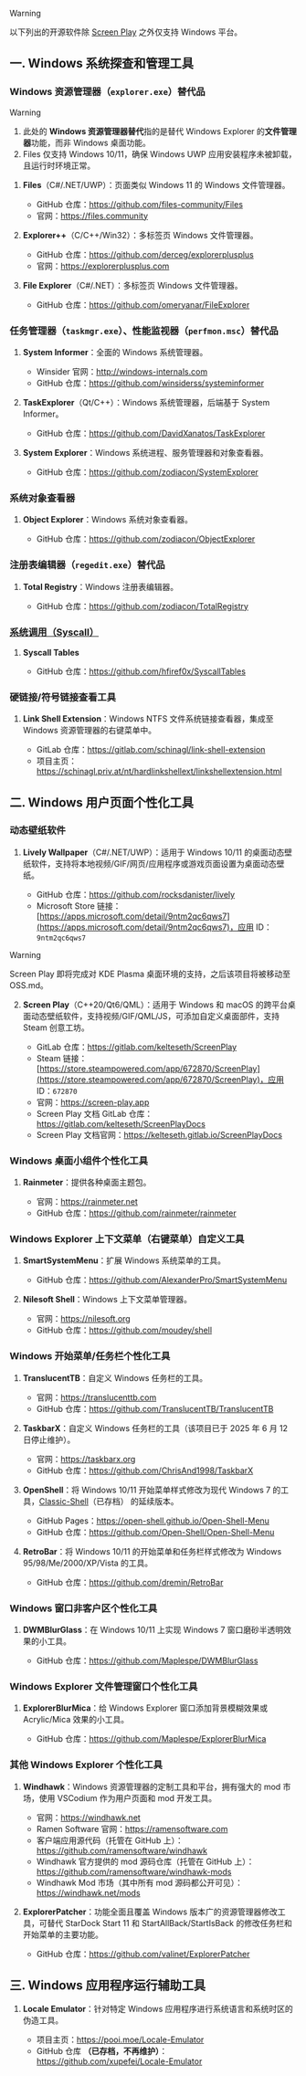 > [!WARNING]
> 
> 以下列出的开源软件除 [Screen Play](#动态壁纸软件) 之外仅支持 Windows 平台。

## 一. Windows 系统探查和管理工具

### Windows 资源管理器（`explorer.exe`）替代品

> [!WARNING]
> 
> 1. 此处的 **Windows 资源管理器替代**指的是替代 Windows Explorer 的**文件管理器**功能，而非 Windows 桌面功能。
> 2. Files 仅支持 Windows 10/11，确保 Windows UWP 应用安装程序未被卸载，且运行时环境正常。

1. **Files**（C#/.NET/UWP）：页面类似 Windows 11 的 Windows 文件管理器。
   
   - GitHub 仓库：https://github.com/files-community/Files
   - 官网：https://files.community

2. **Explorer++**（C/C++/Win32）：多标签页 Windows 文件管理器。
   
   - GitHub 仓库：https://github.com/derceg/explorerplusplus
   - 官网：https://explorerplusplus.com

3. **File Explorer**（C#/.NET）：多标签页 Windows 文件管理器。
   
   - GitHub 仓库：https://github.com/omeryanar/FileExplorer

### 任务管理器（`taskmgr.exe`）、性能监视器（`perfmon.msc`）替代品

1. **System Informer**：全面的 Windows 系统管理器。

   - Winsider 官网：http://windows-internals.com
   - GitHub 仓库：https://github.com/winsiderss/systeminformer
  
2. **TaskExplorer**（Qt/C++）：Windows 系统管理器，后端基于 System Informer。
   
   - GitHub 仓库：https://github.com/DavidXanatos/TaskExplorer

3. **System Explorer**：Windows 系统进程、服务管理器和对象查看器。
   
   - GitHub 仓库：https://github.com/zodiacon/SystemExplorer

### 系统对象查看器

1. **Object Explorer**：Windows 系统对象查看器。
   
   - GitHub 仓库：https://github.com/zodiacon/ObjectExplorer

### 注册表编辑器（`regedit.exe`）替代品

1. **Total Registry**：Windows 注册表编辑器。
   
   - GitHub 仓库：https://github.com/zodiacon/TotalRegistry

### [系统调用（Syscall）](https://en.wikipedia.org/wiki/System_call)

1. **Syscall Tables**
   
   - GitHub 仓库：https://github.com/hfiref0x/SyscallTables

### 硬链接/符号链接查看工具

1. **Link Shell Extension**：Windows NTFS 文件系统链接查看器，集成至 Windows 资源管理器的右键菜单中。
   
   - GitLab 仓库：https://gitlab.com/schinagl/link-shell-extension
   - 项目主页：https://schinagl.priv.at/nt/hardlinkshellext/linkshellextension.html

## 二. Windows 用户页面个性化工具

### 动态壁纸软件

1. **Lively Wallpaper**（C#/.NET/UWP）：适用于 Windows 10/11 的桌面动态壁纸软件，支持将本地视频/GIF/网页/应用程序或游戏页面设置为桌面动态壁纸。
   
   - GitHub 仓库：https://github.com/rocksdanister/lively
   - Microsoft Store 链接：[https://apps.microsoft.com/detail/9ntm2qc6qws7](https://apps.microsoft.com/detail/9ntm2qc6qws7)，应用 ID：`9ntm2qc6qws7`

> [!WARNING]
>
> Screen Play 即将完成对 KDE Plasma 桌面环境的支持，之后该项目将被移动至 OSS.md。

2. **Screen Play**（C++20/Qt6/QML）：适用于 Windows 和 macOS 的跨平台桌面动态壁纸软件，支持视频/GIF/QML/JS，可添加自定义桌面部件，支持 Steam 创意工坊。
   
   - GitLab 仓库：https://gitlab.com/kelteseth/ScreenPlay
   - Steam 链接：[https://store.steampowered.com/app/672870/ScreenPlay](https://store.steampowered.com/app/672870/ScreenPlay)，应用 ID：`672870`
   - 官网：https://screen-play.app
   - Screen Play 文档 GitLab 仓库：https://gitlab.com/kelteseth/ScreenPlayDocs
   - Screen Play 文档官网：https://kelteseth.gitlab.io/ScreenPlayDocs

### Windows 桌面小组件个性化工具

1. **Rainmeter**：提供各种桌面主题包。

   - 官网：https://rainmeter.net
   - GitHub 仓库：https://github.com/rainmeter/rainmeter

### Windows Explorer 上下文菜单（右键菜单）自定义工具

1. **SmartSystemMenu**：扩展 Windows 系统菜单的工具。
   
   - GitHub 仓库：https://github.com/AlexanderPro/SmartSystemMenu

2. **Nilesoft Shell**：Windows 上下文菜单管理器。

   - 官网：https://nilesoft.org
   - GitHub 仓库：https://github.com/moudey/shell

### Windows 开始菜单/任务栏个性化工具

1. **TranslucentTB**：自定义 Windows 任务栏的工具。
   
   - 官网：https://translucenttb.com
   - GitHub 仓库：https://github.com/TranslucentTB/TranslucentTB

2. **TaskbarX**：自定义 Windows 任务栏的工具（该项目已于 2025 年 6 月 12 日停止维护）。
   
   - 官网：https://taskbarx.org
   - GitHub 仓库：https://github.com/ChrisAnd1998/TaskbarX

3. **OpenShell**：将 Windows 10/11 开始菜单样式修改为现代 Windows 7 的工具，[Classic-Shell](https://github.com/coddec/Classic-Shell)（已存档） 的延续版本。
   
   - GitHub Pages：https://open-shell.github.io/Open-Shell-Menu
   - GitHub 仓库：https://github.com/Open-Shell/Open-Shell-Menu

4. **RetroBar**：将 Windows 10/11 的开始菜单和任务栏样式修改为 Windows 95/98/Me/2000/XP/Vista 的工具。
   
   - GitHub 仓库：https://github.com/dremin/RetroBar

### Windows 窗口非客户区个性化工具

1. **DWMBlurGlass**：在 Windows 10/11 上实现 Windows 7 窗口磨砂半透明效果的小工具。

   - GitHub 仓库：https://github.com/Maplespe/DWMBlurGlass

### Windows Explorer 文件管理窗口个性化工具

1. **ExplorerBlurMica**：给 Windows Explorer 窗口添加背景模糊效果或 Acrylic/Mica 效果的小工具。

   - GitHub 仓库：https://github.com/Maplespe/ExplorerBlurMica

### 其他 Windows Explorer 个性化工具

1. **Windhawk**：Windows 资源管理器的定制工具和平台，拥有强大的 mod 市场，使用 VSCodium 作为用户页面和 mod 开发工具。
   
   - 官网：https://windhawk.net
   - Ramen Software 官网：https://ramensoftware.com
   - 客户端应用源代码（托管在 GitHub 上）：https://github.com/ramensoftware/windhawk
   - Windhawk 官方提供的 mod 源码仓库（托管在 GitHub 上）：https://github.com/ramensoftware/windhawk-mods
   - Windhawk Mod 市场（其中所有 mod 源码都公开可见）：https://windhawk.net/mods

2. **ExplorerPatcher**：功能全面且覆盖 Windows 版本广的资源管理器修改工具，可替代 StarDock Start 11 和 StartAllBack/StartIsBack 的修改任务栏和开始菜单的主要功能。
   
   - GitHub 仓库：https://github.com/valinet/ExplorerPatcher

## 三. Windows 应用程序运行辅助工具

1. **Locale Emulator**：针对特定 Windows 应用程序进行系统语言和系统时区的伪造工具。

   - 项目主页：https://pooi.moe/Locale-Emulator
   - GitHub 仓库 **（已存档，不再维护）**：https://github.com/xupefei/Locale-Emulator

